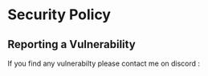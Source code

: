 # Security Policy

## Reporting a Vulnerability

If you find any vulnerabilty please contact me on discord : 

